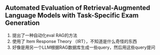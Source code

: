 ## Automated Evaluation of Retrieval-Augmented Language Models with Task-Specific Exam Generation
1. 提出了一种自动化eval RAG的方法
2. 使用了 Item Response Theory （IRT），不知道是什么奇怪的东西
3. 好像是用另一个LLM根据RAG数据库生成一些query，然后用这些query提问